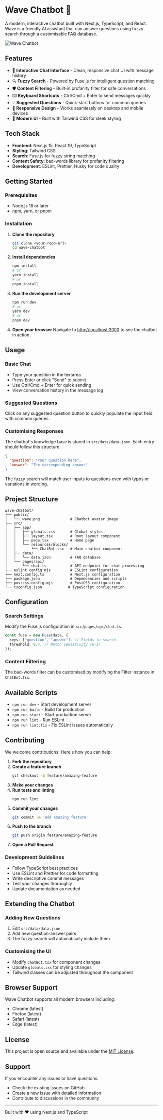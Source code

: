 # Wave Chatbot 🌊

A modern, interactive chatbot built with Next.js, TypeScript, and React. Wave is a friendly AI assistant that can answer questions using fuzzy search through a customisable FAQ database.

![Wave Chatbot](./public/wave.png)

## Features

- 🤖 **Interactive Chat Interface** - Clean, responsive chat UI with message history
- 🔍 **Fuzzy Search** - Powered by Fuse.js for intelligent question matching
- 🛡️ **Content Filtering** - Built-in profanity filter for safe conversations
- ⌨️ **Keyboard Shortcuts** - Ctrl/Cmd + Enter to send messages quickly
- 💡 **Suggested Questions** - Quick-start buttons for common queries
- 📱 **Responsive Design** - Works seamlessly on desktop and mobile devices
- 🎨 **Modern UI** - Built with Tailwind CSS for sleek styling

## Tech Stack

- **Frontend**: Next.js 15, React 19, TypeScript
- **Styling**: Tailwind CSS
- **Search**: Fuse.js for fuzzy string matching
- **Content Safety**: bad-words library for profanity filtering
- **Development**: ESLint, Prettier, Husky for code quality

## Getting Started

### Prerequisites

- Node.js 18 or later
- npm, yarn, or pnpm

### Installation

1. **Clone the repository**

   ```bash
   git clone <your-repo-url>
   cd wave-chatbot
   ```

2. **Install dependencies**

   ```bash
   npm install
   # or
   yarn install
   # or
   pnpm install
   ```

3. **Run the development server**

   ```bash
   npm run dev
   # or
   yarn dev
   # or
   pnpm dev
   ```

4. **Open your browser**
   Navigate to [http://localhost:3000](http://localhost:3000) to see the chatbot in action.

## Usage

### Basic Chat

- Type your question in the textarea
- Press Enter or click "Send" to submit
- Use Ctrl/Cmd + Enter for quick sending
- View conversation history in the message log

### Suggested Questions

Click on any suggested question button to quickly populate the input field with common queries.

### Customising Responses

The chatbot's knowledge base is stored in `src/data/data.json`. Each entry should follow this structure:

```json
{
  "question": "Your question here",
  "answer": "The corresponding answer"
}
```

The fuzzy search will match user inputs to questions even with typos or variations in wording.

## Project Structure

```
wave-chatbot/
├── public/
│   └── wave.png              # Chatbot avatar image
├── src/
│   ├── app/
│   │   ├── globals.css       # Global styles
│   │   ├── layout.tsx        # Root layout component
│   │   ├── page.tsx          # Home page
│   │   └── resources/blocks/
│   │       └── ChatBot.tsx   # Main chatbot component
│   ├── data/
│   │   └── data.json         # FAQ database
│   └── pages/api/
│       └── chat.ts           # API endpoint for chat processing
├── eslint.config.mjs         # ESLint configuration
├── next.config.ts            # Next.js configuration
├── package.json              # Dependencies and scripts
├── postcss.config.mjs        # PostCSS configuration
└── tsconfig.json            # TypeScript configuration
```

## Configuration

### Search Settings

Modify the Fuse.js configuration in `src/pages/api/chat.ts`:

```typescript
const fuse = new Fuse(data, {
  keys: ["question", "answer"], // Fields to search
  threshold: 0.4, // Match sensitivity (0-1)
});
```

### Content Filtering

The bad-words filter can be customised by modifying the Filter instance in `ChatBot.tsx`.

## Available Scripts

- `npm run dev` - Start development server
- `npm run build` - Build for production
- `npm run start` - Start production server
- `npm run lint` - Run ESLint
- `npm run lint:fix` - Fix ESLint issues automatically

## Contributing

We welcome contributions! Here's how you can help:

1. **Fork the repository**
2. **Create a feature branch**
   ```bash
   git checkout -b feature/amazing-feature
   ```
3. **Make your changes**
4. **Run tests and linting**
   ```bash
   npm run lint
   ```
5. **Commit your changes**
   ```bash
   git commit -m 'Add amazing feature'
   ```
6. **Push to the branch**
   ```bash
   git push origin feature/amazing-feature
   ```
7. **Open a Pull Request**

### Development Guidelines

- Follow TypeScript best practices
- Use ESLint and Prettier for code formatting
- Write descriptive commit messages
- Test your changes thoroughly
- Update documentation as needed

## Extending the Chatbot

### Adding New Questions

1. Edit `src/data/data.json`
2. Add new question-answer pairs
3. The fuzzy search will automatically include them

### Customising the UI

- Modify `ChatBot.tsx` for component changes
- Update `globals.css` for styling changes
- Tailwind classes can be adjusted throughout the component

## Browser Support

Wave Chatbot supports all modern browsers including:

- Chrome (latest)
- Firefox (latest)
- Safari (latest)
- Edge (latest)

## License

This project is open source and available under the [MIT License](LICENSE).

## Support

If you encounter any issues or have questions:

- Check the existing issues on GitHub
- Create a new issue with detailed information
- Contribute to discussions in the community

---

Built with ❤️ using Next.js and TypeScript
